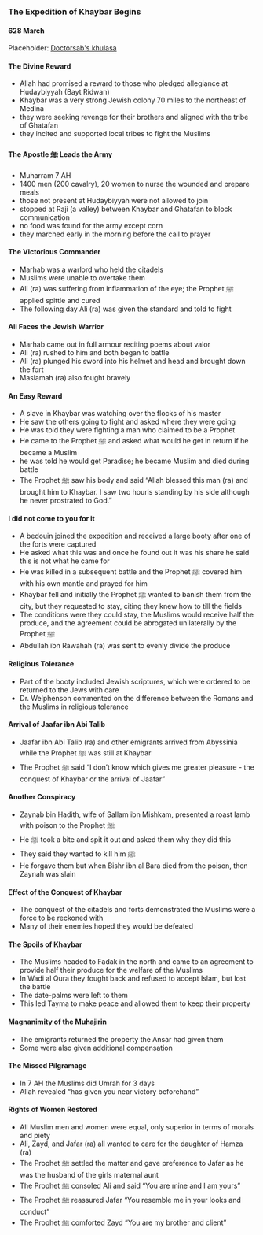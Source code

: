 ### The Expedition of Khaybar Begins
#### 628 March

Placeholder: [Doctorsab's khulasa](../khulasa/doctorsab-chapter-16)

#### The Divine Reward
- Allah had promised a reward to those who pledged allegiance at Hudaybiyyah (Bayt Ridwan)
- Khaybar was a very strong Jewish colony 70 miles to the northeast of Medina
- they were seeking revenge for their brothers and aligned with the tribe of Ghatafan
- they incited and supported local tribes to fight the Muslims

#### The Apostle ﷺ Leads the Army
- Muharram 7 AH
- 1400 men (200 cavalry), 20 women to nurse the wounded and prepare meals
- those not present at Hudaybiyyah were not allowed to join
- stopped at Raji (a valley) between Khaybar and Ghatafan to block communication
- no food was found for the army except corn
- they marched early in the morning before the call to prayer

#### The Victorious Commander
- Marhab was a warlord who held the citadels
- Muslims were unable to overtake them
- Ali (ra) was suffering from inflammation of the eye; the Prophet ﷺ applied spittle and cured
- The following day Ali (ra) was given the standard and told to fight

#### Ali Faces the Jewish Warrior
- Marhab came out in full armour reciting poems about valor
- Ali (ra) rushed to him and both began to battle
- Ali (ra) plunged his sword into his helmet and head and brought down the fort
- Maslamah (ra) also fought bravely

#### An Easy Reward
- A slave in Khaybar was watching over the flocks of his master
- He saw the others going to fight and asked where they were going
- He was told they were fighting a man who claimed to be a Prophet
- He came to the Prophet ﷺ and asked what would he get in return if he became a Muslim
- he was told he would get Paradise; he became Muslim and died during battle
- The Prophet ﷺ saw his body and said “Allah blessed this man (ra) and brought him to Khaybar. I saw two houris standing by his side although he never prostrated to God.”

#### I did not come to you for it
- A bedouin joined the expedition and received a large booty after one of the forts were captured
- He asked what this was and once he found out it was his share he said this is not what he came for
- He was killed in a subsequent battle and the Prophet ﷺ covered him with his own mantle and prayed for him
- Khaybar fell and initially the Prophet ﷺ wanted to banish them from the city, but they requested to stay, citing they knew how to till the fields
- The conditions were they could stay, the Muslims would receive half the produce, and the agreement could be abrogated unilaterally by the Prophet ﷺ
- Abdullah ibn Rawahah (ra) was sent to evenly divide the produce

#### Religious Tolerance
- Part of the booty included Jewish scriptures, which were ordered to be returned to the Jews with care
- Dr. Welphenson commented on the difference between the Romans and the Muslims in religious tolerance

#### Arrival of Jaafar ibn Abi Talib
- Jaafar ibn Abi Talib (ra) and other emigrants arrived from Abyssinia while the Prophet ﷺ was still at Khaybar
- The Prophet ﷺ said “I don’t know which gives me greater pleasure - the conquest of Khaybar or the arrival of Jaafar”

#### Another Conspiracy
- Zaynab bin Hadith, wife of Sallam ibn Mishkam, presented a roast lamb with poison to the Prophet ﷺ
- He ﷺ took a bite and spit it out and asked them why they did this
- They said they wanted to kill him ﷺ
- He forgave them but when Bishr ibn al Bara died from the poison, then Zaynah was slain

#### Effect of the Conquest of Khaybar
- The conquest of the citadels and forts demonstrated the Muslims were a force to be reckoned with
- Many of their enemies hoped they would be defeated

#### The Spoils of Khaybar
- The Muslims headed to Fadak in the north and came to an agreement to provide half their produce for the welfare of the Muslims
- In Wadi al Qura they fought back and refused to accept Islam, but lost the battle
- The date-palms were left to them
- This led Tayma to make peace and allowed them to keep their property

#### Magnanimity of the Muhajirin
- The emigrants returned the property the Ansar had given them
- Some were also given additional compensation

#### The Missed Pilgramage
- In 7 AH the Muslims did Umrah for 3 days
- Allah revealed “has given you near victory beforehand”

#### Rights of Women Restored
- All Muslim men and women were equal, only superior in terms of morals and piety
- Ali, Zayd, and Jafar (ra) all wanted to care for the daughter of Hamza (ra)
- The Prophet ﷺ settled the matter and gave preference to Jafar as he was the husband of the girls maternal aunt
- The Prophet ﷺ consoled Ali and said “You are mine and I am yours”
- The Prophet ﷺ reassured Jafar “You resemble me in your looks and conduct”
- The Prophet ﷺ comforted Zayd “You are my brother and client”
